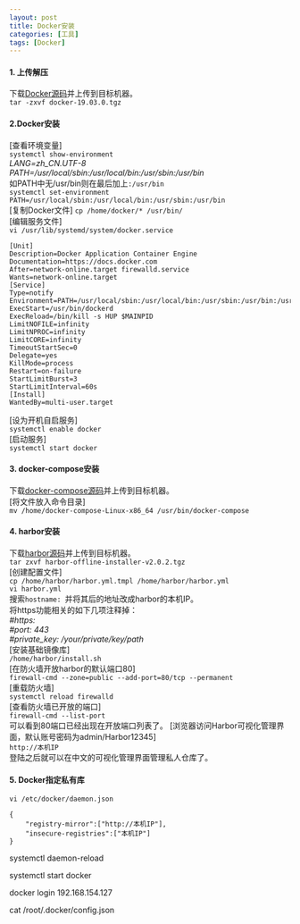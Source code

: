 ```yaml
---
layout: post
title: Docker安装
categories: [工具]
tags: [Docker]
---
```

#### 1. 上传解压
下载[Docker源码](https://download.docker.com/linux/static/stable/x86_64/)并上传到目标机器。  
`tar -zxvf docker-19.03.0.tgz`  
<!-- more -->
#### 2.Docker安装
[查看环境变量]  
`systemctl show-environment`  
*LANG=zh_CN.UTF-8*  
*PATH=/usr/local/sbin:/usr/local/bin:/usr/sbin:/usr/bin*  
如PATH中无/usr/bin则在最后加上`:/usr/bin`  
`systemctl set-environment PATH=/usr/local/sbin:/usr/local/bin:/usr/sbin:/usr/bin`  
[复制Docker文件]
`cp /home/docker/* /usr/bin/`  
[编辑服务文件]  
`vi /usr/lib/systemd/system/docker.service`  
```
[Unit]
Description=Docker Application Container Engine
Documentation=https://docs.docker.com
After=network-online.target firewalld.service
Wants=network-online.target
[Service]
Type=notify
Environment=PATH=/usr/local/sbin:/usr/local/bin:/usr/sbin:/usr/bin:/usr/local/docker
ExecStart=/usr/bin/dockerd
ExecReload=/bin/kill -s HUP $MAINPID
LimitNOFILE=infinity
LimitNPROC=infinity
LimitCORE=infinity
TimeoutStartSec=0
Delegate=yes
KillMode=process
Restart=on-failure
StartLimitBurst=3
StartLimitInterval=60s
[Install]
WantedBy=multi-user.target
```
[设为开机自启服务]  
`systemctl enable docker`  
[启动服务]  
`systemctl start docker`  
#### 3. docker-compose安装
下载[docker-compose源码](https://github.com/docker/compose/releases)并上传到目标机器。  
[将文件放入命令目录]  
`mv /home/docker-compose-Linux-x86_64 /usr/bin/docker-compose`  
#### 4. harbor安装
下载[harbor源码](https://github.com/goharbor/harbor/releases)并上传到目标机器。  
`tar zxvf harbor-offline-installer-v2.0.2.tgz`  
[创建配置文件]  
`cp /home/harbor/harbor.yml.tmpl /home/harbor/harbor.yml`  
`vi harbor.yml`  
搜索`hostname: `并将其后的地址改成harbor的本机IP。  
将https功能相关的如下几项注释掉：  
*#https:*  
  *#port: 443*  
  *#private_key: /your/private/key/path*  
[安装基础镜像库]  
`/home/harbor/install.sh`  
[在防火墙开放harbor的默认端口80]   
`firewall-cmd --zone=public --add-port=80/tcp --permanent`  
[重载防火墙]  
`systemctl reload firewalld`  
[查看防火墙已开放的端口]  
`firewall-cmd --list-port`  
可以看到80端口已经出现在开放端口列表了。
[浏览器访问Harbor可视化管理界面，默认账号密码为admin/Harbor12345]  
`http://本机IP`  
登陆之后就可以在中文的可视化管理界面管理私人仓库了。  
#### 5. Docker指定私有库
`vi /etc/docker/daemon.json`  
```
{
    "registry-mirror":["http://本机IP"],
    "insecure-registries":["本机IP"]
}
```
systemctl daemon-reload

systemctl start docker

docker login 192.168.154.127

cat /root/.docker/config.json

